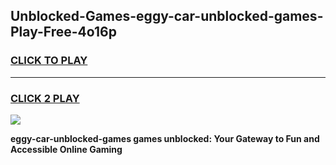 
## Unblocked-Games-eggy-car-unblocked-games-Play-Free-4o16p
<h3>
<a href="https://premium76.site?title=eggy-car-unblocked-games&ref=10A">CLICK TO PLAY</a></h3>
<hr>

<h3>
<a href="https://premium76.site?title=eggy-car-unblocked-games&ref=10A">CLICK 2 PLAY</a>
  
</h3>

<a href="https://premium76.site?title=eggy-car-unblocked-games&ref=10A"><img src="https://clearcache.store/games.png"></a>


**eggy-car-unblocked-games games unblocked: Your Gateway to Fun and Accessible Online Gaming**
